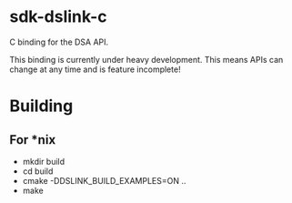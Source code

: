 # sdk-dslink-c

C binding for the DSA API.

This binding is currently under heavy development. This means APIs can change at any time
and is feature incomplete!

# Building

## For *nix

* mkdir build
* cd build
* cmake -DDSLINK_BUILD_EXAMPLES=ON ..
* make
